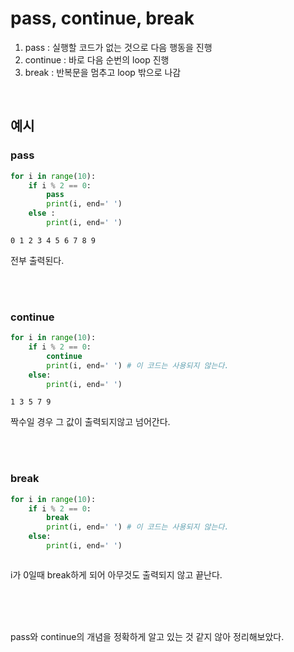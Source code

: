 # pass, continue, break
1. pass : 실행할 코드가 없는 것으로 다음 행동을 진행
2. continue : 바로 다음 순번의 loop 진행
3. break : 반복문을 멈추고 loop 밖으로 나감

<br>

## 예시
### pass

```py
for i in range(10):
    if i % 2 == 0:
        pass
        print(i, end=' ')
    else :
        print(i, end=' ')
```

```
0 1 2 3 4 5 6 7 8 9
```
전부 출력된다.

<br>
<br>

### continue

```py
for i in range(10):
    if i % 2 == 0:
        continue
        print(i, end=' ') # 이 코드는 사용되지 않는다.
    else:
        print(i, end=' ')
```
```
1 3 5 7 9
```
짝수일 경우 그 값이 출력되지않고 넘어간다.

<br>
<br>

### break
```py
for i in range(10):
    if i % 2 == 0:
        break
        print(i, end=' ') # 이 코드는 사용되지 않는다.
    else:
        print(i, end=' ')
```
```

```
i가 0일때 break하게 되어 아무것도 출력되지 않고 끝난다.

<br>
<br>
<br>

pass와 continue의 개념을 정확하게 알고 있는 것 같지 않아 정리해보았다.

